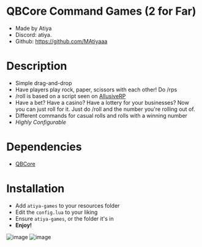 # QBCore Command Games (2 for Far)
* Made by Atiya
* Discord: atiya.
* Github: https://github.com/MAtiyaaa

# Description
* Simple drag-and-drop
* Have players play rock, paper, scissors with each other! Do /rps
* /roll is based on a script seen on [AllusiveRP](https://discord.gg/allusiverp)
* Have a bet? Have a casino? Have a lottery for your businesses? Now you can just roll for it. Just do /roll and the number you're rolling out of.
* Different commands for casual rolls and rolls with a winning number
* *Highly Configurable*

# Dependencies
* [QBCore](https://github.com/qbcore-framework)

# Installation
* Add `atiya-games` to your resources folder
* Edit the `config.lua` to your liking
* Ensure `atiya-games`, or the folder it's in
* **Enjoy!**

![image](https://github.com/MAtiyaaa/atiya-roll/assets/45663878/15a14c0d-7cfc-4eae-ba14-56a8cd8d3727)
![image](https://github.com/MAtiyaaa/atiya-roll/assets/45663878/4c5aed84-dff1-4cb2-a189-104247cc06f6)
